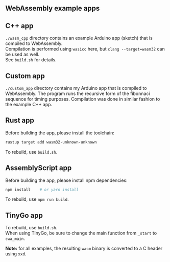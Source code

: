 ## WebAssembly example apps

## C++ app

`./wasm_cpp` directory contains an example Arduino app (sketch) that is compiled to WebAssembly.  
Compilation is performed using `wasicc` here, but `clang --target=wasm32` can be used as well.  
See `build.sh` for details.

## Custom app

`./custom_app` directory contains my Arduino app that is compiled to WebAssembly. The program runs the recursive form of the fibonnaci sequence for timing purposes. Compilation was done in similar fashion to the example C++ app.

## Rust app

Before building the app, please install the toolchain:
```sh
rustup target add wasm32-unknown-unknown
```
To rebuild, use `build.sh`.

## AssemblyScript app

Before building the app, please install npm dependencies:
```sh
npm install    # or yarn install
```
To rebuild, use `npm run build`.

## TinyGo app

To rebuild, use `build.sh`.  
When using TinyGo, be sure to change the main function from `_start` to `cwa_main`.


**Note:** for all examples, the resulting `wasm` binary is converted to a C header using `xxd`.

